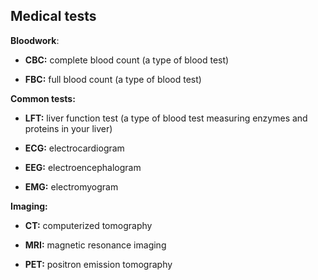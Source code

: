 ## Medical tests

**Bloodwork**:

* **CBC:** complete blood count (a type of blood test)
  
* **FBC:** full blood count (a type of blood test)

**Common tests:**

* **LFT:** liver function test (a type of blood test measuring enzymes and proteins in your liver)

* **ECG:** electrocardiogram

* **EEG:** electroencephalogram

* **EMG:** electromyogram

**Imaging:**

* **CT:** computerized tomography

* **MRI:** magnetic resonance imaging

* **PET:** positron emission tomography
